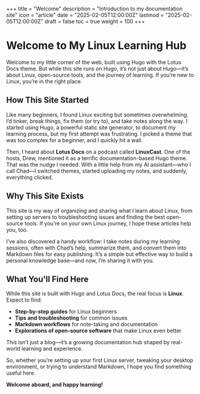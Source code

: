 +++
title = "Welcome"
description = "Introduction to my documentation site"
icon = "article"
date = "2025-02-05T12:00:00Z"
lastmod = "2025-02-05T12:00:00Z"
draft = false
toc = true
weight = 100
+++


# **Welcome to My Linux Learning Hub**

Welcome to my little corner of the web, built using Hugo with the Lotus Docs theme. But while this site runs on Hugo, it’s not just about Hugo—it’s about Linux, open-source tools, and the journey of learning. If you’re new to Linux, you’re in the right place.

## **How This Site Started**

Like many beginners, I found Linux exciting but sometimes overwhelming. I’d tinker, break things, fix them (or try to), and take notes along the way. I started using Hugo, a powerful static site generator, to document my learning process, but my first attempt was frustrating. I picked a theme that was too complex for a beginner, and I quickly hit a wall.

Then, I heard about **Lotus Docs** on a podcast called **LinuxCast**. One of the hosts, Drew, mentioned it as a terrific documentation-based Hugo theme. That was the nudge I needed. With a little help from my AI assistant—who I call Chad—I switched themes, started uploading my notes, and suddenly, everything clicked.

## **Why This Site Exists**

This site is my way of organizing and sharing what I learn about Linux, from setting up servers to troubleshooting issues and finding the best open-source tools. If you’re on your own Linux journey, I hope these articles help you, too.

I’ve also discovered a handy workflow: I take notes during my learning sessions, often with Chad’s help, summarize them, and convert them into Markdown files for easy publishing. It’s a simple but effective way to build a personal knowledge base—and now, I’m sharing it with you.

## **What You'll Find Here**

While this site is built with Hugo and Lotus Docs, the real focus is **Linux**. Expect to find:

* **Step-by-step guides** for Linux beginners  
* **Tips and troubleshooting** for common issues  
* **Markdown workflows** for note-taking and documentation  
* **Explorations of open-source software** that make Linux even better

This isn’t just a blog—it’s a growing documentation hub shaped by real-world learning and experience.

So, whether you’re setting up your first Linux server, tweaking your desktop environment, or trying to understand Markdown, I hope you find something useful here.

**Welcome aboard, and happy learning\!**

